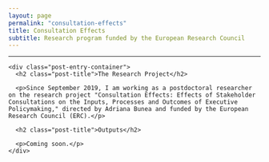 ```yaml
---
layout: page
permalink: "consultation-effects"
title: Consultation Effects
subtitle: Research program funded by the European Research Council
---
```


<hr />
<div class="posts-list">
  <article class="post-preview">

    <div class="post-entry-container">
      <h2 class="post-title">The Research Project</h2>

      <p>Since September 2019, I am working as a postdoctoral researcher on the research project "Consultation Effects: Effects of Stakeholder Consultations on the Inputs, Processes and Outcomes of Executive Policymaking," directed by Adriana Bunea and funded by the European Research Council (ERC).</p>

      <h2 class="post-title">Outputs</h2>

      <p>Coming soon.</p>
    </div>

  </article>
</div>
